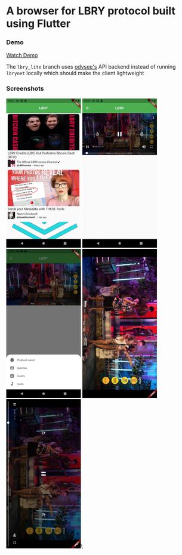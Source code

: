 # A browser for LBRY protocol built using Flutter
### Demo
[Watch Demo](https://odysee.com/@skywalker:7/lbry-flutter-app-demo1:3)

The `lbry_lite` branch uses [odysee's](https://odysee.com) API backend instead of running `lbrynet` locally which
should make the client lightweight

### Screenshots
<img src="screenshots/Screenshot_1630745868.png" alt="drawing" width="200"/>
<img src="screenshots/Screenshot_1630745948.png" alt="drawing" width="200"/>
<img src="screenshots/Screenshot_1630745969.png" alt="drawing" width="200"/>
<img src="screenshots/Screenshot_1630745987.png" alt="drawing" width="200"/>
<img src="screenshots/Screenshot_1630746001.png" alt="drawing" width="200"/>\